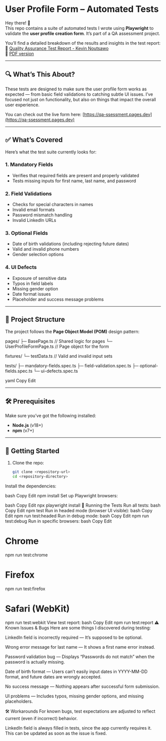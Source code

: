 # User Profile Form – Automated Tests

Hey there! 👋  
This repo contains a suite of automated tests I wrote using **Playwright** to validate the **user profile creation form**. It’s part of a QA assessment project.

You’ll find a detailed breakdown of the results and insights in the test report:  
📄 [Quality Assurance Test Report - Kevin Noutsawo](Quality%20Assurance%20Test%20Report%20-%20Kevin%20Noutsawo.md)  
📑 [PDF version](Quality%20Assurance%20Test%20Report%20-%20Kevin%20Noutsawo.pdf)

---

## 🔍 What’s This About?

These tests are designed to make sure the user profile form works as expected — from basic field validations to catching subtle UI issues. I’ve focused not just on functionality, but also on things that impact the overall user experience.

You can check out the live form here: [https://qa-ssessment.pages.dev](https://qa-ssessment.pages.dev)

---

## ✅ What’s Covered

Here’s what the test suite currently looks for:

### 1. **Mandatory Fields**
- Verifies that required fields are present and properly validated
- Tests missing inputs for first name, last name, and password

### 2. **Field Validations**
- Checks for special characters in names
- Invalid email formats
- Password mismatch handling
- Invalid LinkedIn URLs

### 3. **Optional Fields**
- Date of birth validations (including rejecting future dates)
- Valid and invalid phone numbers
- Gender selection options

### 4. **UI Defects**
- Exposure of sensitive data
- Typos in field labels
- Missing gender option
- Date format issues
- Placeholder and success message problems

---

## 🧱 Project Structure

The project follows the **Page Object Model (POM)** design pattern:

pages/
├─ BasePage.ts // Shared logic for pages
└─ UserProfileFormPage.ts // Page object for the form

fixtures/
└─ testData.ts // Valid and invalid input sets

tests/
├─ mandatory-fields.spec.ts
├─ field-validation.spec.ts
├─ optional-fields.spec.ts
└─ ui-defects.spec.ts

yaml
Copy
Edit

---

## 🛠 Prerequisites

Make sure you’ve got the following installed:

- **Node.js** (v18+)
- **npm** (v7+)

---

## 🚀 Getting Started

1. Clone the repo:

   ```bash
   git clone <repository-url>
   cd <repository-directory>
Install the dependencies:

bash
Copy
Edit
npm install
Set up Playwright browsers:

bash
Copy
Edit
npx playwright install
🧪 Running the Tests
Run all tests:
bash
Copy
Edit
npm test
Run in headed mode (browser UI visible):
bash
Copy
Edit
npm run test:headed
Run in debug mode:
bash
Copy
Edit
npm run test:debug
Run in specific browsers:
bash
Copy
Edit
# Chrome
npm run test:chrome

# Firefox
npm run test:firefox

# Safari (WebKit)
npm run test:webkit
View test report:
bash
Copy
Edit
npm run test:report
⚠️ Known Issues & Bugs
Here are some things I discovered during testing:

LinkedIn field is incorrectly required — It’s supposed to be optional.

Wrong error message for last name — It shows a first name error instead.

Password validation bug — Displays “Passwords do not match” when the password is actually missing.

Date of birth format — Users can’t easily input dates in YYYY-MM-DD format, and future dates are wrongly accepted.

No success message — Nothing appears after successful form submission.

UI problems — Includes typos, missing gender options, and missing placeholders.

🛠 Workarounds
For known bugs, test expectations are adjusted to reflect current (even if incorrect) behavior.

LinkedIn field is always filled in tests, since the app currently requires it. This can be updated as soon as the issue is fixed.